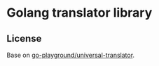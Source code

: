# Golang translator library

## License
Base on [go-playground/universal-translator](https://github.com/go-playground/universal-translator).